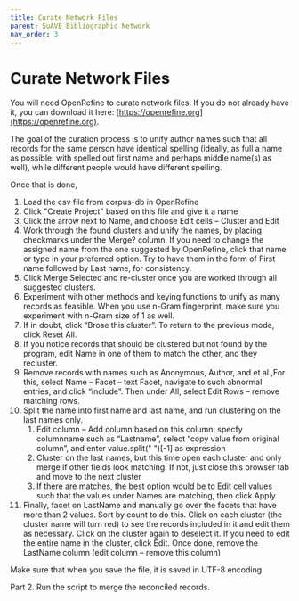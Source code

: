 ```yaml
---
title: Curate Network Files
parent: SuAVE Bibliographic Network
nav_order: 3
---
```


# Curate Network Files

You will need OpenRefine to curate network files. If you do not already have it, you can download it here: [https://openrefine.org](https://openrefine.org).

The goal of the curation process is to unify author names such that all records for the same person have identical spelling (ideally, as full a name as possible: with spelled out first name and perhaps middle name(s) as well), while different people would have different spelling. 

Once that is done, 

1. Load the csv file from corpus-db in OpenRefine
2. Click "Create Project" based on this file and give it a name
3. Click the arrow next to Name, and choose Edit cells – Cluster and Edit
4. Work through the found clusters and unify the names, by placing checkmarks under the Merge? column. If you need to change the assigned name from the one suggested by OpenRefine, click that name or type in your preferred option. Try to have them in the form of First name followed by Last name, for consistency.
5. Click Merge Selected and re-cluster once you are worked through all suggested clusters.
6. Experiment with other methods and keying functions to unify as many records as feasible. When you use n-Gram fingerprint, make sure you experiment with n-Gram size of 1 as well.
7. If in doubt, click “Brose this cluster”. To return to the previous mode, click Reset All.
8. If you notice records that should be clustered but not found by the program, edit Name in one of them to match the other, and they recluster.
9. Remove records with names such as Anonymous, Author, and et al.,For this, select Name – Facet – text Facet, navigate to such abnormal entries, and click “include”. Then under All, select Edit Rows – remove matching rows.
10. Split the name into first name and last name, and run clustering on the last names only.
    1. Edit column – Add column based on this column: specfy columnname such as “Lastname”, select “copy value from original column”, and enter value.split(" ")[-1] as expression
    2. Cluster on the last names, but this time open each cluster and only merge if other fields look matching. If not, just close this browser tab and move to the next cluster
    3. If there are matches, the best option would be to Edit cell values such that the values under Names are matching, then click Apply
11. Finally, facet on LastName and manually go over the facets that have more than 2 values. Sort by count to do this. Click on each cluster (the cluster name will turn red) to see the records included in it and edit them as necessary. Click on the cluster again to deselect it. If you need to edit the entire name in the cluster, click Edit. Once done, remove the LastName column (edit column – remove this column)


Make sure that when you save the file, it is saved in UTF-8 encoding.





Part 2. Run the script to merge the reconciled records.
